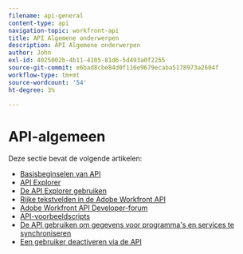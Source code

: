 ```yaml
---
filename: api-general
content-type: api
navigation-topic: workfront-api
title: API Algemene onderwerpen
description: API Algemene onderwerpen
author: John
exl-id: 4025002b-4b11-4105-81d6-5d493a0f2255
source-git-commit: e6bad8cbe84d0f116e9679ecaba5178973a2604f
workflow-type: tm+mt
source-wordcount: '54'
ht-degree: 3%

---
```



# API-algemeen

Deze sectie bevat de volgende artikelen:

* [Basisbeginselen van API](../../wf-api/general/api-basics.md)
* [API Explorer](../../wf-api/general/api-explorer.md)
* [De API Explorer gebruiken](../../wf-api/general/using-api-explorer.md)
* [Rijke tekstvelden in de Adobe Workfront API](../../wf-api/general/rich-text-field-api.md)
* [Adobe Workfront API Developer-forum](../../wf-api/general/api-developer-forum.md)
* [API-voorbeeldscripts](../../wf-api/general/api-example-scripts.md)
* [De API gebruiken om gegevens voor programma&#39;s en services te synchroniseren](../../wf-api/general/api-sync-data.md)
* [Een gebruiker deactiveren via de API](../../wf-api/general/deactivate-user-api.md)
<!--
* [Projects API](../../wf-api/general/projects-api.md)
-->
